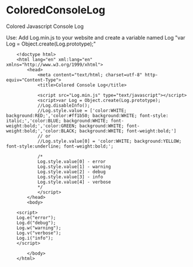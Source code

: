 ColoredConsoleLog
=================

Colored Javascript Console Log

Use: Add Log.min.js to your website and create a variable named Log "var Log = Object.create(Log.prototype);"

		<!doctype html>
		<html lang="en" xml:lang="en" xmlns="http://www.w3.org/1999/xhtml">
			<head>
				<meta content="text/html; charset=utf-8" http-equiv="Content-Type">
				<title>Colored Console Log</title>

				<script src="Log.min.js" type="text/javascript"></script>
				<script>var Log = Object.create(Log.prototype);
				//Log.disableInfo();
				//Log.style.value = ['color:WHITE; background:RED;','color:#ff1b50; background:WHITE; font-style: italic;','color:BLUE; background:WHITE; font-weight:bold;','color:GREEN; background:WHITE; font-weight:bold;','color:BLACK; background:WHITE; font-weight:bold;']
				// or
				//Log.style.value[0] = 'color:WHITE; background:YELLOW; font-style:underline; font-weight:bold;';
				
				/*
				Log.style.value[0] - error
				Log.style.value[1] - warning
				Log.style.value[2] - debug
				Log.style.value[3] - info
				Log.style.value[4] - verbose
				*/
				</script>
			</head>
			<body>
			
		<script>
		Log.e("error");
		Log.d("debug");
		Log.w("warning");
		Log.v("verbose");
		Log.i("info");
		</script>
		
			</body>
		</html>
